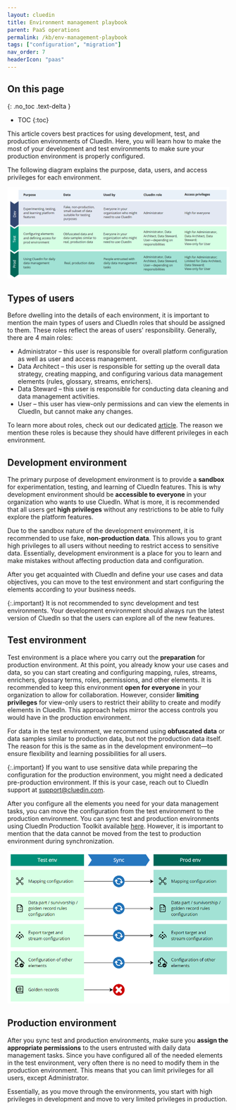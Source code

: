 ```yaml
---
layout: cluedin
title: Environment management playbook
parent: PaaS operations
permalink: /kb/env-management-playbook
tags: ["configuration", "migration"]
nav_order: 7
headerIcon: "paas"
---
```

## On this page
{: .no_toc .text-delta }
- TOC
{:toc}

This article covers best practices for using development, test, and production environments of CluedIn. Here, you will learn how to make the most of your development and test environments to make sure your production environment is properly configured.

The following diagram explains the purpose, data, users, and access privileges for each environment. 
 
![env-description-1.png](../../assets/images/kb/env-description-1.png)

## Types of users

Before dwelling into the details of each environment, it is important to mention the main types of users and CluedIn roles that should be assigned to them. These roles reflect the areas of users' responsibility. Generally, there are 4 main roles:

- Administrator – this user is responsible for overall platform configuration as well as user and access management.
- Data Architect – this user is responsible for setting up the overall data strategy, creating mapping, and configuring various data management elements (rules, glossary, streams, enrichers).
- Data Steward – this user is responsible for conducting data cleaning and data management activities.
- User – this user has view-only permissions and can view the elements in CluedIn, but cannot make any changes.

To learn more about roles, check out our dedicated [article](/administration/roles). The reason we mention these roles is because they should have different privileges in each environment.

## Development environment

The primary purpose of development environment is to provide a **sandbox** for experimentation, testing, and learning of CluedIn features. This is why development environment should be **accessible to everyone** in your organization who wants to use CluedIn. What is more, it is recommended that all users get **high privileges** without any restrictions to be able to fully explore the platform features.

Due to the sandbox nature of the development environment, it is recommended to use fake, **non-production data**. This allows you to grant high privileges to all users without needing to restrict access to sensitive data. Essentially, development environment is a place for you to learn and make mistakes without affecting production data and configuration.

After you get acquainted with CluedIn and define your use cases and data objectives, you can move to the test environment and start configuring the elements according to your business needs.

{:.important}
It is not recommended to sync development and test environments. Your development environment should always run the latest version of CluedIn so that the users can explore all of the new features.

## Test environment

Test environment is a place where you carry out the **preparation** for production environment. At this point, you already know your use cases and data, so you can start creating and configuring mapping, rules, streams, enrichers, glossary terms, roles, permissions, and other elements. It is recommended to keep this environment **open for everyone** in your organization to allow for collaboration. However, consider **limiting privileges** for view-only users to restrict their ability to create and modify elements in CluedIn. This approach helps mirror the access controls you would have in the production environment.

For data in the test environment, we recommend using **obfuscated data** or data samples similar to production data, but not the production data itself. The reason for this is the same as in the development environment—to ensure flexibility and learning possibilities for all users.

{:.important}
If you want to use sensitive data while preparing the configuration for the production environment, you might need a dedicated pre-production environment. If this is your case, reach out to CluedIn support at <a href="mailto:support@cluedin.com">support@cluedin.com</a>.

After you configure all the elements you need for your data management tasks, you can move the configuration from the test environment to the production environment. You can sync test and production environments using CluedIn Production Toolkit available [here](/kb/config-migrate). However, it is important to mention that the data cannot be moved from the test to production environment during synchronization.  

![env-sync-1.png](../../assets/images/kb/env-sync-1.png)

## Production environment

After you sync test and production environments, make sure you **assign the appropriate permissions** to the users entrusted with daily data management tasks. Since you have configured all of the needed elements in the test environment, very often there is no need to modify them in the production environment. This means that you can limit privileges for all users, except Administrator.

Essentially, as you move through the environments, you start with high privileges in development and move to very limited privileges in production.